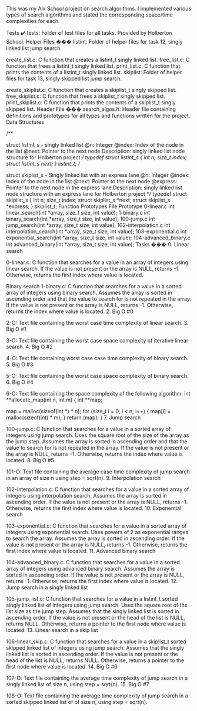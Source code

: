 This was my Alx School project on search algorithms. I implemented various types of search algorithms and stated the corresponding space/time complexities for each.

Tests ✔️
tests: Folder of test files for all tasks. Provided by Holberton School. Helper Files ��� listint: Folder of helper files for task 12, singly linked list jump search.

create_list.c: C function that creates a listint_t singly linked list. free_list.c: C function that frees a listint_t singly linked list. print_list.c: C function that prints the contents of a listint_t singly linked list. skiplist: Folder of helper files for task 13, singly skipped list jump search.

create_skiplist.c: C function that creates a skiplist_t singly skipped list. free_skiplist.c: C function that frees a skiplist_t singly skipped list. print_skiplist.c: C function that prints the contents of a skiplist_t singly skipped list. Header File ��� search_algos.h: Header file containing definitions and prototypes for all types and functions written for the project. Data Structures

/**

struct listint_s - singly linked list
@n: Integer
@index: Index of the node in the list
@next: Pointer to the next node
Description: singly linked list node structure
for Holberton project */ typedef struct listint_s { int n; size_t index; struct listint_s *next; } listint_t;
/**

struct skiplist_s - Singly linked list with an express lane
@n: Integer
@index: Index of the node in the list
@next: Pointer to the next node
@express: Pointer to the next node in the express lane
Description: singly linked list node structure with an express lane
for Holberton project */ typedef struct skiplist_s { int n; size_t index; struct skiplist_s *next; struct skiplist_s *express; } skiplist_t; Function Prototypes
File Prototype
0-linear.c int linear_search(int *array, size_t size, int value); 1-binary.c int binary_search(int *array, size_t size, int value); 100-jump.c int jump_search(int *array, size_t size, int value); 102-interpolation.c int interpolation_search(int *array, size_t size, int value); 103-exponential.c int exponential_search(int *array, size_t size, int value); 104-advanced_binary.c int advanced_binary(int *array, size_t size, int value); Tasks ��� 0. Linear search

0-linear.c: C function that searches for a value in an array of integers using linear search. If the value is not present or the array is NULL, returns -1. Otherwise, returns the first index where value is located.

Binary search
1-binary.c: C function that searches for a value in a sorted array of integers using binary search. Assumes the array is sorted in ascending order and that the value to search for is not repeated in the array. If the value is not present or the array is NULL, returns -1. Otherwise, returns the index where value is located. 2. Big O #0

2-O: Text file containing the worst case time complexity of linear search. 3. Big O #1

3-O: Text file containing the worst case space complexity of iterative linear search. 4. Big O #2

4-O: Text file containing worst case case time complexity of binary search. 5. Big O #3

5-O: Text file containing the worst case space complexity of binary search. 6. Big O #4

6-O: Text file containing the space complexity of the following algorithm: int **allocate_map(int n, int m) { int **map;

map = malloc(sizeof(int *) * n);
for (size_t i = 0; i < n; i++)
{
    map[i] = malloc(sizeof(int) * m);
	}
	return (map);
} 7. Jump search

100-jump.c: C function that searches for a value in a sorted array of integers using jump search. Uses the square root of the size of the array as the jump step. Assumes the array is sorted in ascending order and that the value to search for is not repeated in the array. If the value is not present or the array is NULL, returns -1. Otherwise, returns the index where value is located. 8. Big O #5

101-O: Text file containing the average case time complexity of jump search in an array of size n using step = sqrt(n). 9. Interpolation search

102-interpolation.c: C function that searches for a value in a sorted array of integers using interpolation search. Assumes the array is sorted in ascending order. If the value is not present or the array is NULL, returns -1. Otherwise, returns the first index where value is located. 10. Exponential search

103-exponential.c: C function that searches for a value in a sorted array of integers using exponential search. Uses powers of 2 as exponential ranges to search the array. Assumes the array is sorted in ascending order. If the value is not present or the array is NULL, returns -1. Otherwise, returns the first index where value is located. 11. Advanced binary search

104-advanced_binary.c: C function that searches for a value in a sorted array of integers using advanced binary search. Assumes the array is sorted in ascending order. If the value is not present or the array is NULL, returns -1. Otherwise, returns the first index where value is located. 12. Jump search in a singly linked list

105-jump_list.c: C function that searches for a value in a listint_t sorted singly linked list of integers using jump search. Uses the square root of the list size as the jump step. Assumes that the singly linked list is sorted in ascending order. If the value is not present or the head of the list is NULL, returns NULL. Otherwise, returns a pointer to the first node where value is located. 13. Linear search in a skip list

106-linear_skip.c: C function that searches for a value in a skiplist_t sorted skipped linked list of integers using jump search. Assumes that the singly linked list is sorted in ascending order. If the value is not present or the head of the list is NULL, returns NULL. Otherwise, returns a pointer to the first node where value is located. 14. Big O #6

107-O: Text file containing the average time complexity of jump search in a singly linked list of size n, using step = sqrt(n). 15. Big O #7

108-O: Text file containing the average time complexity of jump search in a sorted skipped linked list of of size n, using step = sqrt(n).
